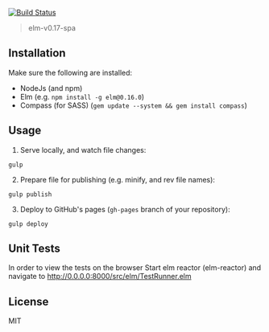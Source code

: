 [![Build Status](https://travis-ci.org/amitaibu/elm-v0.17-spa.svg?branch=master)](https://travis-ci.org/amitaibu/elm-v0.17-spa)

> elm-v0.17-spa

## Installation

Make sure the following are installed:

* NodeJs (and npm)
* Elm (e.g. `npm install -g elm@0.16.0`)
* Compass (for SASS) (`gem update --system && gem install compass`)

## Usage

1. Serve locally, and watch file changes:

`gulp`

2. Prepare file for publishing (e.g. minify, and rev file names):

`gulp publish`

3. Deploy to GitHub's pages (`gh-pages` branch of your repository):

`gulp deploy`

## Unit Tests

In order to view the tests on the browser Start elm reactor (elm-reactor) and navigate to http://0.0.0.0:8000/src/elm/TestRunner.elm

## License

MIT
